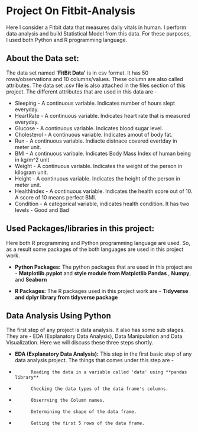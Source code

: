 # Project On Fitbit-Analysis
Here I consider a Fitbit data that measures daily vitals in human. I perform data analysis and build Statistical Model from this data. For these purposes, I used both Python and R programming language.

## About the Data set:
The data set named **'FitBit Data'** is in csv format. It has 50 rows/observations and 10 columns/values. These column are also called attributes. The data set .csv file is also attached in the files section of this project. The different attributes that are used in this data are - 
* Sleeping -  A continuous variable. Indicates number of hours slept everyday.
* HeartRate - A continuous variable. Indicates heart rate that is measured everyday.
* Glucose - A continuous variable. Indicates blood sugar level.
* Cholesterol - A continuous variable. Indicates amout of body fat.
* Run - A continuous variable. Indiacte distnace covered evertday in meter unit.
* BMI - A continuous varibale. Indicates Body Mass Index of human being in kg/m^2 unit
* Weight - A continuous variable. Indicates the weight of the person in kilogram unit.
* Height - A continuous variable. Indicates the height of the person in meter unit.
* HealthIndex - A continuous variable. Indicates the health score out of 10. A score of 10 means perfect BMI.
* Condition - A categorical variable, indicates health condition. It has two levels - Good and Bad

## Used Packages/libraries in this project: 
Here both R programming and Python programming language are used. So, as a result some packages of the both languages are used in this project work.

* **Python Packages:** The python packages that are used in this project are - **Matplotlib.pyplot** and **style module from Matplotlib** **Pandas** , **Numpy**, and  **Seaborn**

* **R Packages:** The R packages used in this project work are - **Tidyverse and dplyr library from tidyverse package**

## Data Analysis Using Python
The first step of any project is data analysis. It also has some sub stages. They are - EDA (Explanatory Data Analysis), Data Manipulation and Data Visualization. Here we will discuss these three steps shortly.

* **EDA (Explanatory Data Analysis):** This step in the first basic step of any data analysis project. The things that comes under this step are -
*           Reading the data in a variable called 'data' using **pandas library**
*           Checking the data types of the data frame's columns.
*           Obserrving the Column names.
*           Determining the shape of the data frame.
*           Getting the first 5 rows of the data frame.












